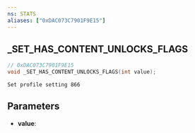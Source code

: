 ```yaml
---
ns: STATS
aliases: ["0xDAC073C7901F9E15"]
---
```

## _SET_HAS_CONTENT_UNLOCKS_FLAGS

```c
// 0xDAC073C7901F9E15
void _SET_HAS_CONTENT_UNLOCKS_FLAGS(int value);
```

```
Set profile setting 866  
```

## Parameters
* **value**:


